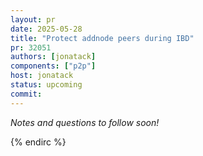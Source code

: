 ```yaml
---
layout: pr
date: 2025-05-28
title: "Protect addnode peers during IBD"
pr: 32051
authors: [jonatack]
components: ["p2p"]
host: jonatack
status: upcoming
commit:
---
```


_Notes and questions to follow soon!_

<!-- TODO: Before meeting, add notes and questions
## Notes



## Questions

1. Did you review the PR? [Concept ACK, approach ACK, tested ACK, or NACK](https://github.com/bitcoin/bitcoin/blob/master/CONTRIBUTING.md#peer-review)? What was your review approach?
-->


<!-- TODO: After a meeting, uncomment and add meeting log between the irc tags
## Meeting Log

{% irc %}
-->
{% endirc %}

